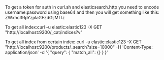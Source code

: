 To get a token for auth in curl.sh and elasticsearch.http you need to encode username:password using base64 and then you will get something like this: ZWxhc3RpYzplaGFzdGljMTIz


To get all index:curl -u elastic:elastic123 -X GET "http://localhost:9200/_cat/indices?v"

To get all index from certain index: curl -u elastic:elastic123 -X GET "http://localhost:9200/products/_search?size=10000" -H 'Content-Type: application/json' -d '{
"query": {
"match_all": {}
}
}'


